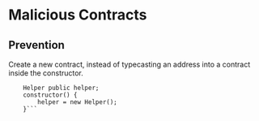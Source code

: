 # Malicious Contracts

## Prevention

Create a new contract, instead of typecasting an address into a contract inside the constructor.

````contract Good {
    Helper public helper;
    constructor() {
        helper = new Helper();
    }```
````
